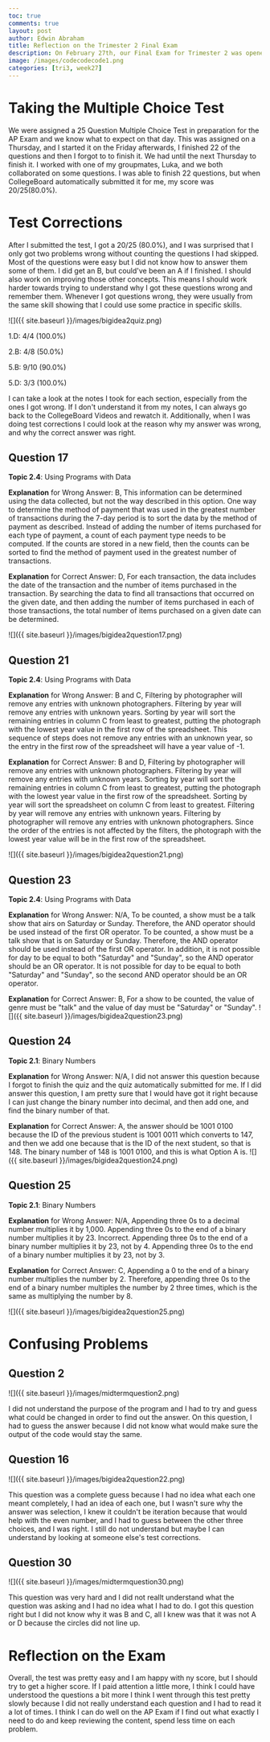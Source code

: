 ```yaml
---
toc: true
comments: true
layout: post
author: Edwin Abraham
title: Reflection on the Trimester 2 Final Exam
description: On February 27th, our Final Exam for Trimester 2 was opened and it was a Multiple Choice Test on CollegeBoard with 50 Questions and this is my reflection as well as any test corrections
image: /images/codecodecode1.png
categories: [tri3, week27]
---
```


# Taking the Multiple Choice Test
We were assigned a 25 Question Multiple Choice Test in preparation for the AP Exam and we know what to expect on that day. This was assigned on a Thursday, and I started it on the Friday afterwards, I finished 22 of the questions and then I forgot to to finish it. We had until the next Thursday to finish it. I worked with one of my groupmates, Luka, and we both collaborated on some questions. I was able to finish 22 questions, but when CollegeBoard automatically submitted it for me, my score was 20/25(80.0%).

# Test Corrections
After I submitted the test, I got a 20/25 (80.0%), and I was surprised that I only got two problems wrong without counting the questions I had skipped. Most of the questions were easy but I did not know how to answer them some of them. I did get an B, but could've been an A if I finished. I should also work on improving those other concepts. This means I should work harder towards trying to understand why I got these questions wrong and remember them. Whenever I got questions wrong, they were usually from the same skill showing that I could use some practice in specific skills. 

![]({{ site.baseurl }}/images/bigidea2quiz.png)

1.D: 4/4 (100.0%)

2.B: 4/8 (50.0%)

5.B: 9/10 (90.0%)

5.D: 3/3 (100.0%)

I can take a look at the notes I took for each section, especially from the ones I got wrong. If I don't understand it from my notes, I can always go back to the CollegeBoard Videos and rewatch it. Additionally, when I was doing test corrections I could look at the reason why my answer was wrong, and why the correct answer was right.

## Question 17
**Topic 2.4**: Using Programs with Data

**Explanation** for Wrong Answer: B, This information can be determined using the data collected, but not the way described in this option. One way to determine the method of payment that was used in the greatest number of transactions during the 7-day period is to sort the data by the method of payment as described. Instead of adding the number of items purchased for each type of payment, a count of each payment type needs to be computed. If the counts are stored in a new field, then the counts can be sorted to find the method of payment used in the greatest number of transactions.

**Explanation** for Correct Answer: D, For each transaction, the data includes the date of the transaction and the number of items purchased in the transaction. By searching the data to find all transactions that occurred on the given date, and then adding the number of items purchased in each of those transactions, the total number of items purchased on a given date can be determined.

![]({{ site.baseurl }}/images/bigidea2question17.png)

## Question 21
**Topic 2.4**: Using Programs with Data

**Explanation** for Wrong Answer: B and C, Filtering by photographer will remove any entries with unknown photographers. Filtering by year will remove any entries with unknown years. Sorting by year will sort the remaining entries in column C from least to greatest, putting the photograph with the lowest year value in the first row of the spreadsheet. This sequence of steps does not remove any entries with an unknown year, so the entry in the first row of the spreadsheet will have a year value of -1.

**Explanation** for Correct Answer: B and D, Filtering by photographer will remove any entries with unknown photographers. Filtering by year will remove any entries with unknown years. Sorting by year will sort the remaining entries in column C from least to greatest, putting the photograph with the lowest year value in the first row of the spreadsheet. Sorting by year will sort the spreadsheet on column C from least to greatest. Filtering by year will remove any entries with unknown years. Filtering by photographer will remove any entries with unknown photographers. Since the order of the entries is not affected by the filters, the photograph with the lowest year value will be in the first row of the spreadsheet.

![]({{ site.baseurl }}/images/bigidea2question21.png)

## Question 23
**Topic 2.4**: Using Programs with Data

**Explanation** for Wrong Answer: N/A, To be counted, a show must be a talk show that airs on Saturday or Sunday. Therefore, the AND operator should be used instead of the first OR operator. To be counted, a show must be a talk show that is on Saturday or Sunday. Therefore, the AND operator should be used instead of the first OR operator. In addition, it is not possible for day to be equal to both "Saturday" and "Sunday", so the AND operator should be an OR operator. It is not possible for day to be equal to both "Saturday" and "Sunday", so the second AND operator should be an OR operator.

**Explanation** for Correct Answer: B, For a show to be counted, the value of genre must be "talk" and the value of day must be "Saturday" or "Sunday".
![]({{ site.baseurl }}/images/bigidea2question23.png)

## Question 24
**Topic 2.1**: Binary Numbers

**Explanation** for Wrong Answer: N/A, I did not answer this question because I forgot to finish the quiz and the quiz automatically submitted for me. If I did answer this question, I am pretty sure that I would have got it right because I can just change the binary number into decimal, and then add one, and find the binary number of that.

**Explanation** for Correct Answer: A, the answer should be 1001 0100 because the ID of the previous student is 1001 0011 which converts to 147, and then we add one because that is the ID of the next student, so that is 148. The binary number of 148 is 1001 0100, and this is what Option A is.
![]({{ site.baseurl }}/images/bigidea2question24.png)

## Question 25
**Topic 2.1**: Binary Numbers

**Explanation** for Wrong Answer: N/A, Appending three 0s to a decimal number multiplies it by 1,000. Appending three 0s to the end of a binary number multiplies it by 23. Incorrect. Appending three 0s to the end of a binary number multiplies it by 23, not by 4. Appending three 0s to the end of a binary number multiplies it by 23, not by 3.

**Explanation** for Correct Answer: C, Appending a 0 to the end of a binary number multiplies the number by 2. Therefore, appending three 0s to the end of a binary number multiples the number by 2 three times, which is the same as multiplying the number by 8.


![]({{ site.baseurl }}/images/bigidea2question25.png)

# Confusing Problems

## Question 2
![]({{ site.baseurl }}/images/midtermquestion2.png)

I did not understand the purpose of the program and I had to try and guess what could be changed in order to find out the answer. On this question, I had to guess the answer because I did not know what would make sure the output of the code would stay the same.

## Question 16
![]({{ site.baseurl }}/images/bigidea2question22.png)

This question was a complete guess because I had no idea what each one meant completely, I had an idea of each one, but I wasn't sure why the answer was selection, I knew it couldn't be iteration because that would help with the even number, and I had to guess between the other three choices, and I was right. I still do not understand but maybe I can understand by looking at someone else's test corrections.

## Question 30
![]({{ site.baseurl }}/images/midtermquestion30.png)

This question was very hard and I did not reallt understand what the question was asking and I had no idea what I had to do. I got this question right but I did not know why it was B and C, all I knew was that it was not A or D because the circles did not line up.

# Reflection on the Exam
Overall, the test was pretty easy and I am happy with ny score, but I should try to get a higher score. If I paid attention a little more, I think I could have understood the questions a bit more I think I went through this test pretty slowly because I did not really understand each question and I had to read it a lot of times. I think I can do well on the AP Exam if I find out what exactly I need to do and keep reviewing the content, spend less time on each problem.

